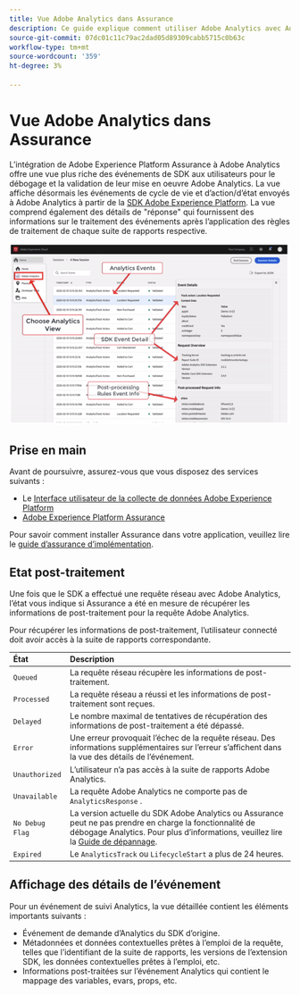 ```yaml
---
title: Vue Adobe Analytics dans Assurance
description: Ce guide explique comment utiliser Adobe Analytics avec Adobe Experience Platform Assurance.
source-git-commit: 07dc01c11c79ac2dad05d89309cabb5715c0b63c
workflow-type: tm+mt
source-wordcount: '359'
ht-degree: 3%

---
```



# Vue Adobe Analytics dans Assurance

L’intégration de Adobe Experience Platform Assurance à Adobe Analytics offre une vue plus riche des événements de SDK aux utilisateurs pour le débogage et la validation de leur mise en oeuvre Adobe Analytics. La vue affiche désormais les événements de cycle de vie et d’action/d’état envoyés à Adobe Analytics à partir de la [SDK Adobe Experience Platform](https://developer.adobe.com/client-sdks/documentation/adobe-analytics/). La vue comprend également des détails de &quot;réponse&quot; qui fournissent des informations sur le traitement des événements après l’application des règles de traitement de chaque suite de rapports respective.

![](./images/adobe-analytics/overview.png)

## Prise en main

Avant de poursuivre, assurez-vous que vous disposez des services suivants :

- Le [Interface utilisateur de la collecte de données Adobe Experience Platform](https://experience.adobe.com/#/data-collection/)
- [Adobe Experience Platform Assurance](https://experience.adobe.com/assurance)

Pour savoir comment installer Assurance dans votre application, veuillez lire le [guide d’assurance d’implémentation](../tutorials/implement-assurance.md).

## Etat post-traitement

Une fois que le SDK a effectué une requête réseau avec Adobe Analytics, l’état vous indique si Assurance a été en mesure de récupérer les informations de post-traitement pour la requête Adobe Analytics.

Pour récupérer les informations de post-traitement, l’utilisateur connecté doit avoir accès à la suite de rapports correspondante.

| État | Description |
| :----- | :---------- |
| `Queued` | La requête réseau récupère les informations de post-traitement. |
| `Processed` | La requête réseau a réussi et les informations de post-traitement sont reçues. |
| `Delayed` | Le nombre maximal de tentatives de récupération des informations de post-traitement a été dépassé. |
| `Error` | Une erreur provoquait l’échec de la requête réseau. Des informations supplémentaires sur l’erreur s’affichent dans la vue des détails de l’événement. |
| `Unauthorized` | L’utilisateur n’a pas accès à la suite de rapports Adobe Analytics. |
| `Unavailable` | La requête Adobe Analytics ne comporte pas de `AnalyticsResponse` . |
| `No Debug Flag` | La version actuelle du SDK Adobe Analytics ou Assurance peut ne pas prendre en charge la fonctionnalité de débogage Analytics. Pour plus d’informations, veuillez lire la [Guide de dépannage](../troubleshooting.md). |
| `Expired` | Le `AnalyticsTrack` ou `LifecycleStart` a plus de 24 heures. |

## Affichage des détails de l’événement

Pour un événement de suivi Analytics, la vue détaillée contient les éléments importants suivants :

- Événement de demande d’Analytics du SDK d’origine.
- Métadonnées et données contextuelles prêtes à l’emploi de la requête, telles que l’identifiant de la suite de rapports, les versions de l’extension SDK, les données contextuelles prêtes à l’emploi, etc.
- Informations post-traitées sur l’événement Analytics qui contient le mappage des variables, evars, props, etc.
